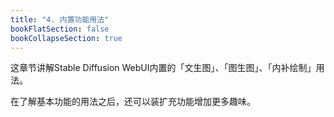 ```yaml
---
title: "4. 内置功能用法"
bookFlatSection: false
bookCollapseSection: true
---
```


这章节讲解Stable Diffusion WebUI内置的「文生图」、「图生图」、「内补绘制」用法。

在了解基本功能的用法之后，还可以装扩充功能增加更多趣味。
